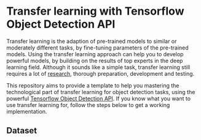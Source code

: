 # Transfer learning with Tensorflow Object Detection API

Transfer learning is the adaption of pre-trained models to similar or moderately different tasks, by fine-tuning parameters of the pre-trained models. Using the transfer learning approach can help you to develop powerful models, by building on the results of top experts in the deep learning field. Although it sounds like a simple task, transfer learning still requires a lot of [research](https://machinelearningmastery.com/transfer-learning-for-deep-learning/), thorough preparation, development and testing. 

This repository aims to provide a template to help you mastering the technological part of transfer learning for object detection tasks, using the powerful [Tensorflow Object Detection API](https://github.com/tensorflow/models/tree/master/research/object_detection). If you know what you want to use transfer learning for, follow the steps below to get a working implementation. 

## Dataset


